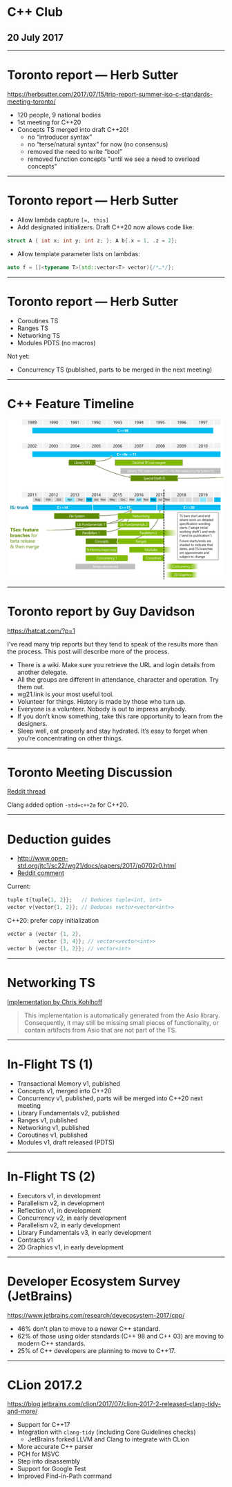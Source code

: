 <!-- page_number: true -->
<!-- $size: 16:9 -->

# C++ Club

## 20 July 2017

---

# Toronto report — Herb Sutter

https://herbsutter.com/2017/07/15/trip-report-summer-iso-c-standards-meeting-toronto/

* 120 people, 9 national bodies
* 1st meeting for C++20
* Concepts TS merged into draft C++20!
    - no “introducer syntax”
    - no “terse/natural syntax” for now (no consensus)
    - removed the need to write “bool”
    - removed function concepts "until we see a need to overload concepts"

---

# Toronto report — Herb Sutter

* Allow lambda capture `[=, this]`
* Add designated initializers. Draft C++20 now allows code like:

```cpp
struct A { int x; int y; int z; }; A b{.x = 1, .z = 2};
```

* Allow template parameter lists on lambdas:

```cpp
auto f = []<typename T>(std::vector<T> vector){/*…*/};
```

---

# Toronto report — Herb Sutter

* Coroutines TS
* Ranges TS
* Networking TS
* Modules PDTS (no macros)

Not yet:

* Concurrency TS (published, parts to be merged in the next meeting)

---

# C++ Feature Timeline

![Inline 45%](img/wg21-timeline-2017-07b.png)

---

# Toronto report by Guy Davidson

https://hatcat.com/?p=1

I’ve read many trip reports but they tend to speak of the results more than the process. This post will describe more of the process.

* There is a wiki. Make sure you retrieve the URL and login details from another delegate.
* All the groups are different in attendance, character and operation. Try them out.
* wg21.link is your most useful tool.
* Volunteer for things. History is made by those who turn up.
* Everyone is a volunteer. Nobody is out to impress anybody.
* If you don’t know something, take this rare opportunity to learn from the designers.
* Sleep well, eat properly and stay hydrated. It’s easy to forget when you’re concentrating on other things.

---

# Toronto Meeting Discussion

[Reddit thread](https://www.reddit.com/r/cpp/comments/6ngkgc/2017_toronto_iso_c_committee_discussion_thread/)

Clang added option `-std=c++2a` for C++20.

---

# Deduction guides

* http://www.open-std.org/jtc1/sc22/wg21/docs/papers/2017/p0702r0.html
* [Reddit comment](https://www.reddit.com/r/cpp/comments/6ngkgc/2017_toronto_iso_c_committee_discussion_thread/dk9remg/)

Current:

```cpp
tuple t{tuple{1, 2}};   // Deduces tuple<int, int>
vector v{vector{1, 2}}; // Deduces vector<vector<int>>
```

C++20: prefer copy initialization

```cpp
vector a {vector {1, 2},
          vector {3, 4}}; // vector<vector<int>>
vector b {vector {1, 2}}; // vector<int>
```

---

# Networking TS

[Implementation by Chris Kohlhoff](https://github.com/chriskohlhoff/networking-ts-impl)

> This implementation is automatically generated from the Asio library. Consequently, it may still be missing small pieces of functionality, or contain artifacts from Asio that are not part of the TS.

---

# In-Flight TS (1)

* Transactional Memory v1, published
* Concepts v1, merged into C++20
* Concurrency v1, published, parts will be merged into C++20 next meeting
* Library Fundamentals v2, published
* Ranges v1, published
* Networking v1, published
* Coroutines v1, published
* Modules v1, draft released (PDTS)

---

# In-Flight TS (2)

* Executors v1, in development
* Parallelism v2, in development
* Reflection v1, in development
* Concurrency v2, in early development
* Parallelism v2, in early development
* Library Fundamentals v3, in early development
* Contracts v1
* 2D Graphics v1, in early development

---

# Developer Ecosystem Survey (JetBrains)

https://www.jetbrains.com/research/devecosystem-2017/cpp/

* 46% don't plan to move to a newer C++ standard.
* 62% of those using older standards (C++ 98 and C++ 03) are moving to modern C++ standards.
* 25% of C++ developers are planning to move to C++17.

---

# CLion 2017.2

https://blog.jetbrains.com/clion/2017/07/clion-2017-2-released-clang-tidy-and-more/

* Support for C++17
* Integration with `clang-tidy` (including Core Guidelines checks)
	- JetBrains forked LLVM and Clang to integrate with CLion
* More accurate C++ parser
* PCH for MSVC
* Step into disassembly
* Support for Google Test
* Improved Find-in-Path command

